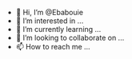 - 👋 Hi, I’m @Ebabouie
- 👀 I’m interested in ...
- 🌱 I’m currently learning ...
- 💞️ I’m looking to collaborate on ...
- 📫 How to reach me ...

<!---
Ebabouie/Ebabouie is a ✨ special ✨ repository because its `README.md` (this file) appears on your GitHub profile.
You can click the Preview link to take a look at your changes.
--->
